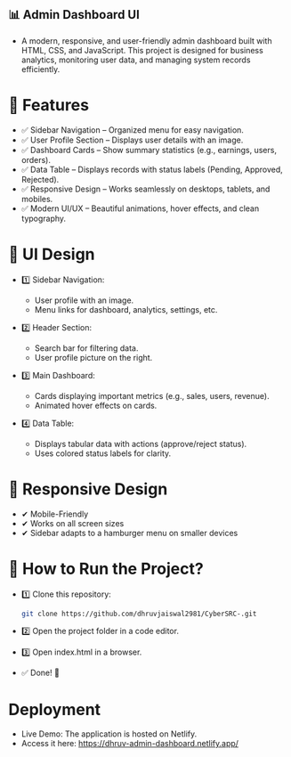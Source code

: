 ## 📊 Admin Dashboard UI
- A modern, responsive, and user-friendly admin dashboard built with HTML, CSS, and JavaScript. This project is designed for business analytics, monitoring user data, and managing system records efficiently.

# 🚀 Features
- ✅ Sidebar Navigation – Organized menu for easy navigation.
- ✅ User Profile Section – Displays user details with an image.
- ✅ Dashboard Cards – Show summary statistics (e.g., earnings, users, orders).
- ✅ Data Table – Displays records with status labels (Pending, Approved, Rejected).
- ✅ Responsive Design – Works seamlessly on desktops, tablets, and mobiles.
- ✅ Modern UI/UX – Beautiful animations, hover effects, and clean typography.

# 🎨 UI Design

- 1️⃣ Sidebar Navigation:
    - User profile with an image.
    - Menu links for dashboard, analytics, settings, etc.

- 2️⃣ Header Section:
    - Search bar for filtering data.
    - User profile picture on the right.

- 3️⃣ Main Dashboard:
    - Cards displaying important metrics (e.g., sales, users, revenue).
    - Animated hover effects on cards.

- 4️⃣ Data Table:
    - Displays tabular data with actions (approve/reject status).
    - Uses colored status labels for clarity.

# 📱 Responsive Design
- ✔ Mobile-Friendly
- ✔ Works on all screen sizes
- ✔ Sidebar adapts to a hamburger menu on smaller devices

# 📌 How to Run the Project?
- 1️⃣ Clone this repository:

    ```bash
    git clone https://github.com/dhruvjaiswal2981/CyberSRC-.git

- 2️⃣ Open the project folder in a code editor.
- 3️⃣ Open index.html in a browser.
- ✅ Done! 🎉

# Deployment

- Live Demo: The application is hosted on Netlify.
- Access it here: https://dhruv-admin-dashboard.netlify.app/
